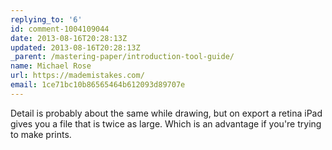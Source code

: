 ```yaml
---
replying_to: '6'
id: comment-1004109044
date: 2013-08-16T20:28:13Z
updated: 2013-08-16T20:28:13Z
_parent: /mastering-paper/introduction-tool-guide/
name: Michael Rose
url: https://mademistakes.com/
email: 1ce71bc10b86565464b612093d89707e
---
```


Detail is probably about the same while drawing, but on export a retina
iPad gives you a file that is twice as large. Which is an advantage if you're trying
to make prints.
